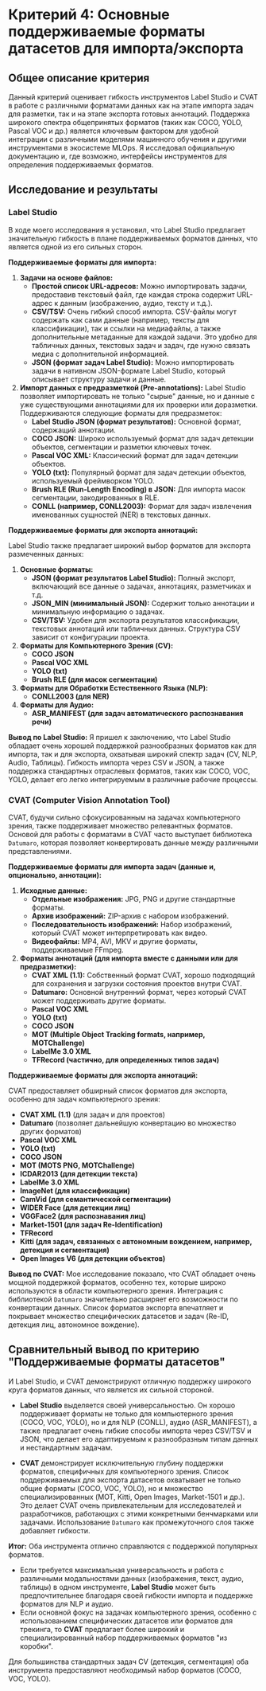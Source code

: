 # Критерий 4: Основные поддерживаемые форматы датасетов для импорта/экспорта

## Общее описание критерия

Данный критерий оценивает гибкость инструментов Label Studio и CVAT в работе с различными форматами данных как на этапе импорта задач для разметки, так и на этапе экспорта готовых аннотаций. Поддержка широкого спектра общепринятых форматов (таких как COCO, YOLO, Pascal VOC и др.) является ключевым фактором для удобной интеграции с различными моделями машинного обучения и другими инструментами в экосистеме MLOps. Я исследовал официальную документацию и, где возможно, интерфейсы инструментов для определения поддерживаемых форматов.

## Исследование и результаты

### Label Studio

В ходе моего исследования я установил, что Label Studio предлагает значительную гибкость в плане поддерживаемых форматов данных, что является одной из его сильных сторон.

**Поддерживаемые форматы для импорта:**

1.  **Задачи на основе файлов:**
    *   **Простой список URL-адресов:** Можно импортировать задачи, предоставив текстовый файл, где каждая строка содержит URL-адрес к данным (изображению, аудио, тексту и т.д.).
    *   **CSV/TSV:** Очень гибкий способ импорта. CSV-файлы могут содержать как сами данные (например, тексты для классификации), так и ссылки на медиафайлы, а также дополнительные метаданные для каждой задачи. Это удобно для табличных данных, текстовых задач и задач, где нужно связать медиа с дополнительной информацией.
    *   **JSON (формат задач Label Studio):** Можно импортировать задачи в нативном JSON-формате Label Studio, который описывает структуру задачи и данные.
2.  **Импорт данных с предразметкой (Pre-annotations):** Label Studio позволяет импортировать не только "сырые" данные, но и данные с уже существующими аннотациями для их проверки или доразметки. Поддерживаются следующие форматы для предразметок:
    *   **Label Studio JSON (формат результатов):** Основной формат, содержащий аннотации.
    *   **COCO JSON:** Широко используемый формат для задач детекции объектов, сегментации и разметки ключевых точек.
    *   **Pascal VOC XML:** Классический формат для задач детекции объектов.
    *   **YOLO (txt):** Популярный формат для задач детекции объектов, используемый фреймворком YOLO.
    *   **Brush RLE (Run-Length Encoding) в JSON:** Для импорта масок сегментации, закодированных в RLE.
    *   **CONLL (например, CONLL2003):** Формат для задач извлечения именованных сущностей (NER) в текстовых данных.

**Поддерживаемые форматы для экспорта аннотаций:**

Label Studio также предлагает широкий выбор форматов для экспорта размеченных данных:

1.  **Основные форматы:**
    *   **JSON (формат результатов Label Studio):** Полный экспорт, включающий все данные о задачах, аннотациях, разметчиках и т.д.
    *   **JSON_MIN (минимальный JSON):** Содержит только аннотации и минимальную информацию о задачах.
    *   **CSV/TSV:** Удобен для экспорта результатов классификации, текстовых аннотаций или табличных данных. Структура CSV зависит от конфигурации проекта.
2.  **Форматы для Компьютерного Зрения (CV):**
    *   **COCO JSON**
    *   **Pascal VOC XML**
    *   **YOLO (txt)**
    *   **Brush RLE (для масок сегментации)**
3.  **Форматы для Обработки Естественного Языка (NLP):**
    *   **CONLL2003 (для NER)**
4.  **Форматы для Аудио:**
    *   **ASR_MANIFEST (для задач автоматического распознавания речи)**

**Вывод по Label Studio:** Я пришел к заключению, что Label Studio обладает очень хорошей поддержкой разнообразных форматов как для импорта, так и для экспорта, охватывая широкий спектр задач (CV, NLP, Audio, Таблицы). Гибкость импорта через CSV и JSON, а также поддержка стандартных отраслевых форматов, таких как COCO, VOC, YOLO, делает его легко интегрируемым в различные рабочие процессы.

### CVAT (Computer Vision Annotation Tool)

CVAT, будучи сильно сфокусированным на задачах компьютерного зрения, также поддерживает множество релевантных форматов. Основой для работы с форматами в CVAT часто выступает библиотека `Datumaro`, которая позволяет конвертировать данные между различными представлениями.

**Поддерживаемые форматы для импорта задач (данные и, опционально, аннотации):**

1.  **Исходные данные:**
    *   **Отдельные изображения:** JPG, PNG и другие стандартные форматы.
    *   **Архив изображений:** ZIP-архив с набором изображений.
    *   **Последовательность изображений:** Набор изображений, который CVAT может интерпретировать как видео.
    *   **Видеофайлы:** MP4, AVI, MKV и другие форматы, поддерживаемые FFmpeg.
2.  **Форматы аннотаций (для импорта вместе с данными или для предразметки):**
    *   **CVAT XML (1.1):** Собственный формат CVAT, хорошо подходящий для сохранения и загрузки состояния проектов внутри CVAT.
    *   **Datumaro:** Основной внутренний формат, через который CVAT может поддерживать другие форматы.
    *   **Pascal VOC XML**
    *   **YOLO (txt)**
    *   **COCO JSON**
    *   **MOT (Multiple Object Tracking formats, например, MOTChallenge)**
    *   **LabelMe 3.0 XML**
    *   **TFRecord (частично, для определенных типов задач)**

**Поддерживаемые форматы для экспорта аннотаций:**

CVAT предоставляет обширный список форматов для экспорта, особенно для задач компьютерного зрения:

*   **CVAT XML (1.1)** (для задач и для проектов)
*   **Datumaro** (позволяет дальнейшую конвертацию во множество других форматов)
*   **Pascal VOC XML**
*   **YOLO (txt)**
*   **COCO JSON**
*   **MOT (MOTS PNG, MOTChallenge)**
*   **ICDAR2013 (для детекции текста)**
*   **LabelMe 3.0 XML**
*   **ImageNet (для классификации)**
*   **CamVid (для семантической сегментации)**
*   **WIDER Face (для детекции лиц)**
*   **VGGFace2 (для распознавания лиц)**
*   **Market-1501 (для задач Re-Identification)**
*   **TFRecord**
*   **Kitti (для задач, связанных с автономным вождением, например, детекция и сегментация)**
*   **Open Images V6 (для детекции объектов)**

**Вывод по CVAT:** Мое исследование показало, что CVAT обладает очень мощной поддержкой форматов, особенно тех, которые широко используются в области компьютерного зрения. Интеграция с библиотекой `Datumaro` значительно расширяет его возможности по конвертации данных. Список форматов экспорта впечатляет и покрывает множество специфических датасетов и задач (Re-ID, детекция лиц, автономное вождение).

## Сравнительный вывод по критерию "Поддерживаемые форматы датасетов"

И Label Studio, и CVAT демонстрируют отличную поддержку широкого круга форматов данных, что является их сильной стороной.

*   **Label Studio** выделяется своей универсальностью. Он хорошо поддерживает форматы не только для компьютерного зрения (COCO, VOC, YOLO), но и для NLP (CONLL), аудио (ASR_MANIFEST), а также предлагает очень гибкие способы импорта через CSV/TSV и JSON, что делает его адаптируемым к разнообразным типам данных и нестандартным задачам.

*   **CVAT** демонстрирует исключительную глубину поддержки форматов, специфичных для компьютерного зрения. Список поддерживаемых для экспорта датасетов охватывает не только общие форматы (COCO, VOC, YOLO), но и множество специализированных (MOT, Kitti, Open Images, Market-1501 и др.). Это делает CVAT очень привлекательным для исследователей и разработчиков, работающих с этими конкретными бенчмарками или задачами. Использование `Datumaro` как промежуточного слоя также добавляет гибкости.

**Итог:**
Оба инструмента отлично справляются с поддержкой популярных форматов.
*   Если требуется максимальная универсальность и работа с различными модальностями данных (изображения, текст, аудио, таблицы) в одном инструменте, **Label Studio** может быть предпочтительнее благодаря своей гибкости импорта и поддержке форматов для NLP и аудио.
*   Если основной фокус на задачах компьютерного зрения, особенно с использованием специфических датасетов или форматов для трекинга, то **CVAT** предлагает более широкий и специализированный набор поддерживаемых форматов "из коробки".

Для большинства стандартных задач CV (детекция, сегментация) оба инструмента предоставляют необходимый набор форматов (COCO, VOC, YOLO).